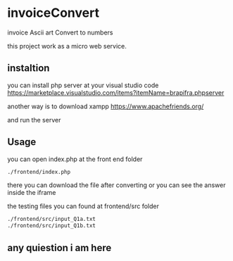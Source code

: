 # invoiceConvert
invoice Ascii art Convert to numbers

this project work as a micro web service.


## instaltion
you can install  php server at your visual studio code
https://marketplace.visualstudio.com/items?itemName=brapifra.phpserver

another way is to download xampp
https://www.apachefriends.org/

and run the server

## Usage
you can open index.php at the front end folder
```bash
./frontend/index.php
```
there you can download the file after converting
or you can see the answer inside the iframe

the testing files you can found at frontend/src folder
```bash
./frontend/src/input_Q1a.txt
./frontend/src/input_Q1b.txt
```

## any quiestion i am here 

